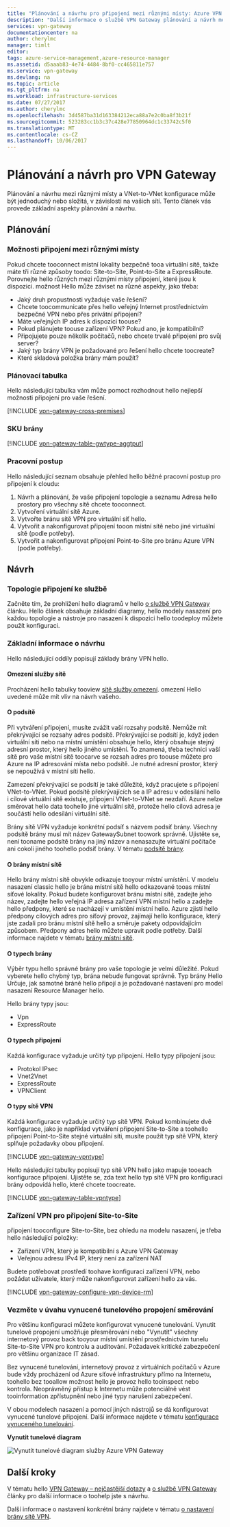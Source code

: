 ```yaml
---
title: "Plánování a návrhu pro připojení mezi různými místy: Azure VPN Gateway | Microsoft Docs"
description: "Další informace o službě VPN Gateway plánování a návrh mezi různými místy, hybridního i připojení VNet-to-VNet"
services: vpn-gateway
documentationcenter: na
author: cherylmc
manager: timlt
editor: 
tags: azure-service-management,azure-resource-manager
ms.assetid: d5aaab83-4e74-4484-8bf0-cc465811e757
ms.service: vpn-gateway
ms.devlang: na
ms.topic: article
ms.tgt_pltfrm: na
ms.workload: infrastructure-services
ms.date: 07/27/2017
ms.author: cherylmc
ms.openlocfilehash: 3d4587ba31d163384212eca88a7e2c0ba8f3b21f
ms.sourcegitcommit: 523283cc1b3c37c428e77850964dc1c33742c5f0
ms.translationtype: MT
ms.contentlocale: cs-CZ
ms.lasthandoff: 10/06/2017
---
```

# <a name="planning-and-design-for-vpn-gateway"></a>Plánování a návrh pro VPN Gateway

Plánování a návrhu mezi různými místy a VNet-to-VNet konfigurace může být jednoduchý nebo složitá, v závislosti na vašich sítí. Tento článek vás provede základní aspekty plánování a návrhu.

## <a name="planning"></a>Plánování

### <a name="compare"></a>Možnosti připojení mezi různými místy

Pokud chcete tooconnect místní lokality bezpečně tooa virtuální sítě, takže máte tři různé způsoby toodo: Site-to-Site, Point-to-Site a ExpressRoute. Porovnejte hello různých mezi různými místy připojení, které jsou k dispozici. možnost Hello může záviset na různé aspekty, jako třeba:

* Jaký druh propustnosti vyžaduje vaše řešení?
* Chcete toocommunicate přes hello veřejný Internet prostřednictvím bezpečné VPN nebo přes privátní připojení?
* Máte veřejných IP adres k dispozici toouse?
* Pokud plánujete toouse zařízení VPN? Pokud ano, je kompatibilní?
* Připojujete pouze několik počítačů, nebo chcete trvalé připojení pro svůj server?
* Jaký typ brány VPN je požadované pro řešení hello chcete toocreate?
* Které skladová položka brány mám použít?

### <a name="planningtable"></a>Plánovací tabulka

Hello následující tabulka vám může pomoct rozhodnout hello nejlepší možnosti připojení pro vaše řešení.

[!INCLUDE [vpn-gateway-cross-premises](../../includes/vpn-gateway-cross-premises-include.md)]

### <a name="gwsku"></a>SKU brány

[!INCLUDE [vpn-gateway-table-gwtype-aggtput](../../includes/vpn-gateway-table-gwtype-aggtput-include.md)]

### <a name="wf"></a>Pracovní postup

Hello následující seznam obsahuje přehled hello běžné pracovní postup pro připojení k cloudu:

1. Návrh a plánování, že vaše připojení topologie a seznamu Adresa hello prostory pro všechny sítě chcete tooconnect.
2. Vytvoření virtuální sítě Azure. 
3. Vytvořte bránu sítě VPN pro virtuální síť hello.
4. Vytvořit a nakonfigurovat připojení tooon místní sítě nebo jiné virtuální sítě (podle potřeby).
5. Vytvořit a nakonfigurovat připojení Point-to-Site pro bránu Azure VPN (podle potřeby).

## <a name="design"></a>Návrh
### <a name="topologies"></a>Topologie připojení ke službě

Začněte tím, že prohlížení hello diagramů v hello [o službě VPN Gateway](vpn-gateway-about-vpngateways.md) článku. Hello článek obsahuje základní diagramy, hello modely nasazení pro každou topologie a nástroje pro nasazení k dispozici hello toodeploy můžete použít konfiguraci.

### <a name="designbasics"></a>Základní informace o návrhu

Hello následující oddíly popisují základy brány VPN hello. 

#### <a name="servicelimits"></a>Omezení služby sítě

Procházení hello tabulky tooview [sítě služby omezení](../azure-subscription-service-limits.md#networking-limits). omezení Hello uvedené může mít vliv na návrh vašeho.

#### <a name="subnets"></a>O podsítě

Při vytváření připojení, musíte zvážit vaší rozsahy podsítě. Nemůže mít překrývající se rozsahy adres podsítě. Překrývající se podsítí je, když jeden virtuální síti nebo na místní umístění obsahuje hello, který obsahuje stejný adresní prostor, který hello jiného umístění. To znamená, třeba technici vaší sítě pro vaše místní sítě toocarve se rozsah adres pro toouse můžete pro Azure na IP adresování místa nebo podsítě. Je nutné adresní prostor, který se nepoužívá v místní síti hello.

Zamezení překrývající se podsítí je také důležité, když pracujete s připojení VNet-to-VNet. Pokud podsítě překrývajících se a IP adresu v odesílání hello i cílové virtuální sítě existuje, připojení VNet-to-VNet se nezdaří. Azure nelze směrovat hello data toohello jiné virtuální sítě, protože hello cílová adresa je součástí hello odesílání virtuální sítě.

Brány sítě VPN vyžaduje konkrétní podsíť s názvem podsíť brány. Všechny podsítě brány musí mít název GatewaySubnet toowork správně. Ujistěte se, není tooname podsítě brány na jiný název a nenasazujte virtuální počítače ani cokoli jiného toohello podsíť brány. V tématu [podsítě brány](vpn-gateway-about-vpn-gateway-settings.md#gwsub).

#### <a name="local"></a>O brány místní sítě

Hello brány místní sítě obvykle odkazuje tooyour místní umístění. V modelu nasazení classic hello je brána místní sítě hello odkazované tooas místní síťové lokality. Pokud budete konfigurovat bránu místní sítě, zadejte jeho název, zadejte hello veřejná IP adresa zařízení VPN místní hello a zadejte hello předpony, které se nacházejí v umístění místní hello. Azure zjistí hello předpony cílových adres pro síťový provoz, zajímají hello konfigurace, který jste zadali pro bránu místní sítě hello a směruje pakety odpovídajícím způsobem. Předpony adres hello můžete upravit podle potřeby. Další informace najdete v tématu [brány místní sítě](vpn-gateway-about-vpn-gateway-settings.md#lng).

#### <a name="gwtype"></a>O typech brány

Výběr typu hello správné brány pro vaše topologie je velmi důležité. Pokud vyberete hello chybný typ, brána nebude fungovat správně. Typ brány Hello Určuje, jak samotné bráně hello připojí a je požadované nastavení pro model nasazení Resource Manager hello.

Hello brány typy jsou:

* Vpn
* ExpressRoute

#### <a name="connectiontype"></a>O typech připojení

Každá konfigurace vyžaduje určitý typ připojení. Hello typy připojení jsou:

* Protokol IPsec
* Vnet2Vnet
* ExpressRoute
* VPNClient

#### <a name="vpntype"></a>O typy sítě VPN

Každá konfigurace vyžaduje určitý typ sítě VPN. Pokud kombinujete dvě konfigurace, jako je například vytváření připojení Site-to-Site a toohello připojení Point-to-Site stejné virtuální síti, musíte použít typ sítě VPN, který splňuje požadavky obou připojení.

[!INCLUDE [vpn-gateway-vpntype](../../includes/vpn-gateway-vpntype-include.md)]

Hello následující tabulky popisují typ sítě VPN hello jako mapuje tooeach konfigurace připojení. Ujistěte se, zda text hello typ sítě VPN pro konfiguraci brány odpovídá hello, které chcete toocreate. 

[!INCLUDE [vpn-gateway-table-vpntype](../../includes/vpn-gateway-table-vpntype-include.md)]

### <a name="devices"></a>Zařízení VPN pro připojení Site-to-Site

připojení tooconfigure Site-to-Site, bez ohledu na modelu nasazení, je třeba hello následující položky:

* Zařízení VPN, který je kompatibilní s Azure VPN Gateway
* Veřejnou adresu IPv4 IP, který není za zařízení NAT

Budete potřebovat prostředí toohave konfiguraci zařízení VPN, nebo požádat uživatele, který může nakonfigurovat zařízení hello za vás.

[!INCLUDE [vpn-gateway-configure-vpn-device-rm](../../includes/vpn-gateway-configure-vpn-device-rm-include.md)]

### <a name="forcedtunnel"></a>Vezměte v úvahu vynucené tunelového propojení směrování

Pro většinu konfiguraci můžete konfigurovat vynucené tunelování. Vynutit tunelové propojení umožňuje přesměrování nebo "Vynutit" všechny internetový provoz back tooyour místní umístění prostřednictvím tunelu Site-to-Site VPN pro kontrolu a auditování. Požadavek kritické zabezpečení pro většinu organizace IT zásad. 

Bez vynucené tunelování, internetový provoz z virtuálních počítačů v Azure bude vždy procházení od Azure síťové infrastruktury přímo na Internetu, toohello bez tooallow možnost hello je provoz hello tooinspect nebo kontrola. Neoprávněný přístup k Internetu může potenciálně vést tooinformation zpřístupnění nebo jiné typy narušení zabezpečení.

V obou modelech nasazení a pomocí jiných nástrojů se dá konfigurovat vynucené tunelové připojení. Další informace najdete v tématu [konfigurace vynuceného tunelování](vpn-gateway-forced-tunneling-rm.md).

**Vynutit tunelové diagram**

![Vynutit tunelové diagram služby Azure VPN Gateway](./media/vpn-gateway-plan-design/forced-tunneling-diagram.png)

## <a name="next-steps"></a>Další kroky

V tématu hello [VPN Gateway – nejčastější dotazy](vpn-gateway-vpn-faq.md) a [o službě VPN Gateway](vpn-gateway-about-vpngateways.md) články pro další informace o toohelp jste s návrhu.

Další informace o nastavení konkrétní brány najdete v tématu [o nastavení brány sítě VPN](vpn-gateway-about-vpn-gateway-settings.md).